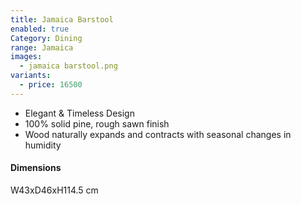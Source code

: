 ```yaml
---
title: Jamaica Barstool
enabled: true
Category: Dining
range: Jamaica
images:
  - jamaica barstool.png
variants:
  - price: 16500
---
```


* Elegant & Timeless Design
* 100% solid pine, rough sawn finish
* Wood naturally expands and contracts with seasonal changes in humidity

#### Dimensions

W43xD46xH114.5 cm
